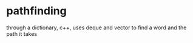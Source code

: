 # pathfinding
through a dictionary, c++, uses deque and vector to find a word and the path it takes
